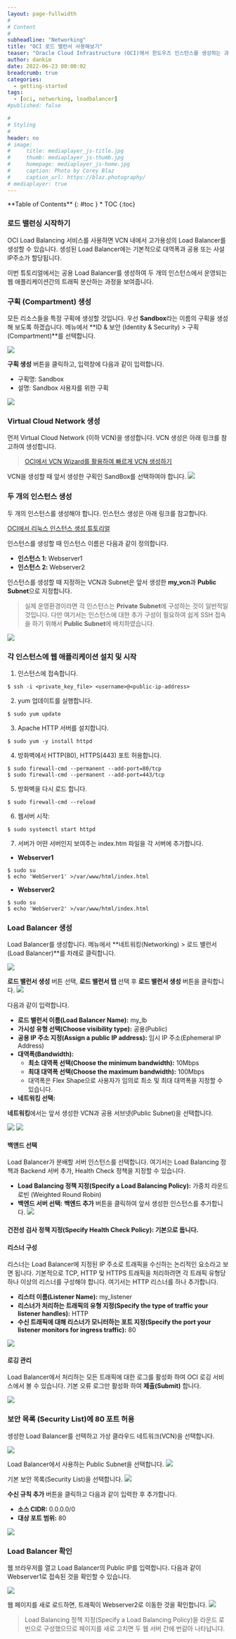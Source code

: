 ```yaml
---
layout: page-fullwidth
#
# Content
#
subheadline: "Networking"
title: "OCI 로드 밸런서 사용해보기"
teaser: "Oracle Cloud Infrastructure (OCI)에서 윈도우즈 인스턴스를 생성하는 과정을 설명합니다."
author: dankim
date: 2022-06-23 00:00:02
breadcrumb: true
categories:
  - getting-started
tags:
  - [oci, networking, loadbalancer]
#published: false

#
# Styling
#
header: no
# image:
#     title: mediaplayer_js-title.jpg
#     thumb: mediaplayer_js-thumb.jpg
#     homepage: mediaplayer_js-home.jpg
#     caption: Photo by Corey Blaz
#     caption_url: https://blaz.photography/
# mediaplayer: true
---
```


<div class="panel radius" markdown="1">
**Table of Contents**
{: #toc }
*  TOC
{:toc}
</div>

### 로드 밸런싱 시작하기
OCI Load Balancing 서비스를 사용하면 VCN 내에서 고가용성의 Load Balancer를 생성할 수 있습니다. 생성된 Load Balancer에는 기본적으로 대역폭과 공용 또는 사설 IP주소가 할당됩니다.

이번 튜토리얼에서는 공용 Load Balancer를 생성하여 두 개의 인스턴스에서 운영되는 웹 애플리케이션간의 트래픽 분산하는 과정을 보여줍니다.

### 구획 (Compartment) 생성
모든 리소스들을 특정 구획에 생성할 것입니다. 우선 **Sandbox**라는 이름의 구획을 생성해 보도록 하겠습니다. 메뉴에서 **ID & 보안 (Identity & Security) > 구획(Compartment)**를 선택합니다.

![](/assets/img/getting-started/2022/oci-iam-7.png " ")

**구획 생성** 버튼을 클릭하고, 입력창에 다음과 같이 입력합니다.
* 구획명: Sandbox
* 설명: Sandbox 사용자를 위한 구획

![](/assets/img/getting-started/2022/oci-iam-8.png " ")

### Virtual Cloud Network 생성
먼저 Virtual Cloud Network (이하 VCN)을 생성합니다. VCN 생성은 아래 링크를 참고하여 생성합니다.

> [OCI에서 VCN Wizard를 활용하여 빠르게 VCN 생성하기](https://team-okitoki.github.io/getting-started/create-vcn/)

VCN을 생성할 때 앞서 생성한 구획인 SandBox를 선택하여야 합니다.
![](/assets/img/getting-started/2022/oci-lanunch-linux-instance-1.png " ")

### 두 개의 인스턴스 생성
두 개의 인스턴스를 생성해야 합니다. 인스턴스 생성은 아래 링크를 참고합니다.

[OCI에서 리눅스 인스턴스 생성 튜토리얼](https://team-okitoki.github.io/getting-started/launching-linux-instance/)

인스턴스를 생성할 때 인스턴스 이름은 다음과 같이 정의합니다.

* **인스턴스 1:** Webserver1
* **인스턴스 2:** Webserver2

인스턴스를 생성할 때 지정하는 VCN과 Subnet은 앞서 생성한 **my_vcn**과 **Public Subnet**으로 지정합니다.

> 실제 운영환경이라면 각 인스턴스는 **Private Subnet**에 구성하는 것이 일반적일 것입니다. 다만 여기서는 인스턴스에 대한 추가 구성이 필요하여 쉽게 SSH 접속을 하기 위해서 **Public Subnet**에 배치하였습니다.

![](/assets/img/getting-started/2022/loadbalancing-1.png " ")

### 각 인스턴스에 웹 애플리케이션 설치 및 시작
1. 인스턴스에 접속합니다.
  ```
  $ ssh -i <private_key_file> <username>@<public-ip-address>
  ```

2. yum 업데이트를 실행합니다.
  ```
  $ sudo yum update
  ```

3. Apache HTTP 서버를 설치합니다.
  ```
  $ sudo yum -y install httpd
  ```

4. 방화벽에서 HTTP(80), HTTPS(443) 포트 허용합니다.
  ```
  $ sudo firewall-cmd --permanent --add-port=80/tcp
  $ sudo firewall-cmd --permanent --add-port=443/tcp
  ```


5. 방화벽을 다시 로드 합니다.
  ```
  $ sudo firewall-cmd --reload
  ```

6. 웹서버 시작:
  ```
  $ sudo systemctl start httpd
  ```

7. 서버가 어떤 서버인지 보여주는 index.htm 파일을 각 서버에 추가합니다.  
  * **Webserver1**
  ```
  $ sudo su
  $ echo 'WebServer1' >/var/www/html/index.html
  ```
  * **Webserver2**
  ```
  $ sudo su
  $ echo 'WebServer2' >/var/www/html/index.html
  ```


### Load Balancer 생성
Load Balancer를 생성합니다. 메뉴에서 **네트워킹(Networking) > 로드 밸런서(Load Balancer)**를 차례로 클릭합니다.

![](/assets/img/getting-started/2022/loadbalancing-2.png " ")

**로드 밸런서 생성** 버튼 선택, **로드 밸런서 탭** 선택 후 **로드 밸런서 생성** 버튼을 클릭합니다.
![](/assets/img/getting-started/2022/loadbalancing-3.png " ")

다음과 같이 입력합니다.
* **로드 밸런서 이름(Load Balancer Name):** my_lb
* **가시성 유형 선택(Choose visibility type):** 공용(Public)
* **공용 IP 주소 지정(Assign a public IP address):** 임시 IP 주소(Ephemeral IP Address)
* **대역폭(Bandwidth):** 
  * **최소 대역폭 선택(Choose the minimum bandwidth):** 10Mbps
  * **최대 대역폭 선택(Choose the maximum bandwidth):** 100Mbps
  * 대역폭은 Flex Shape으로 사용자가 임의로 최소 및 최대 대역폭을 지정할 수 있습니다.
* **네트워킹 선택:**

**네트워킹**에서는 앞서 생성한 VCN과 공용 서브넷(Public Subnet)을 선택합니다.

![](/assets/img/getting-started/2022/loadbalancing-4.png " ")
![](/assets/img/getting-started/2022/loadbalancing-5.png " ")

#### 백앤드 선택
Load Balancer가 분배할 서버 인스턴스를 선택합니다. 여기서는 Load Balancing 정책과 Backend 서버 추가, Health Check 정책을 지정할 수 있습니다.

* **Load Balancing 정책 지정(Specify a Load Balancing Policy):** 가중치 라운드 로빈 (Weighted Round Robin)
* **백엔드 서버 선택:** **백엔드 추가** 버튼을 클릭하여 앞서 생성한 인스턴스를 추가합니다.
  ![](/assets/img/getting-started/2022/loadbalancing-6.png " ")
#### 건전성 검사 정책 지정(Specify Health Check Policy): 기본으로 둡니다.

#### 리스너 구성
리스너는 Load Balancer에 지정된 IP 주소로 트래픽을 수신하는 논리적인 요소라고 보면 됩니다. 기본적으로 TCP, HTTP 및 HTTPS 트래픽을 처리하려면 각 트래픽 유형당 하나 이상의 리스너를 구성해야 합니다. 여기서는 HTTP 리스너를 하나 추가합니다.

* **리스터 이름(Listener Name):** my_listener
* **리스너가 처리하는 트래픽의 유형 지정(Specify the type of traffic your listener handles):** HTTP
* **수신 트래픽에 대해 리스너가 모니터하는 포트 지정(Specify the port your listener monitors for ingress traffic):** 80

![](/assets/img/getting-started/2022/loadbalancing-7.png " ")

#### 로깅 관리
Load Balancer에서 처리하는 모든 트래픽에 대한 로그를 활성화 하여 OCI 로깅 서비스에서 볼 수 있습니다. 기본 오류 로그만 활성화 하여 **제출(Submit)** 합니다.

![](/assets/img/getting-started/2022/loadbalancing-8.png " ")

### 보안 목록 (Security List)에 80 포트 허용
생성한 Load Balancer를 선택하고 가상 클라우드 네트워크(VCN)을 선택합니다.

![](/assets/img/getting-started/2022/loadbalancing-9.png " ")

Load Balancer에서 사용하는 Public Subnet을 선택합니다.
![](/assets/img/getting-started/2022/loadbalancing-10.png " ")

기본 보안 목록(Security List)을 선택합니다.
![](/assets/img/getting-started/2022/loadbalancing-11.png " ")

**수신 규칙 추가** 버튼을 클릭하고 다음과 같이 입력한 후 추가합니다.
* **소스 CIDR:** 0.0.0.0/0
* **대상 포트 범위:** 80

![](/assets/img/getting-started/2022/loadbalancing-12.png " ")

### Load Balancer 확인
웹 브라우저를 열고 Load Balancer의 Public IP를 입력합니다. 다음과 같이 Webserver1로 접속된 것을 확인할 수 있습니다.

![](/assets/img/getting-started/2022/loadbalancing-13.png " ")

웹 페이지를 새로 로드하면, 트래픽이 Webserver2로 이동한 것을 확인합니다.
![](/assets/img/getting-started/2022/loadbalancing-14.png " ")

> Load Balancing 정책 지정(Specify a Load Balancing Policy)을 라운드 로빈으로 구성했으므로 페이지를 새로 고치면 두 웹 서버 간에 번갈아 나타납니다.